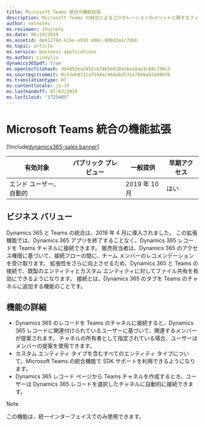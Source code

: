 ```yaml
---
title: Microsoft Teams 統合の機能拡張
description: Microsoft Teams の統合によるコラボレーションのメリットに関するフィードバックを顧客やパートナーから取得し、機能の導入をサポートするため、Dynamics 365 では統合エクスペリエンスが強化されています。
author: relnotes
ms.reviewer: shujoshi
ms.date: 06/19/2019
ms.assetid: de61278d-615e-e911-a96c-000d3a1c7bbb
ms.topic: article
ms.service: business-applications
ms.author: cindyliu
dynamics365pdf: true
ms.openlocfilehash: 4d4892ea2452c674b56818a16e18ae3c88c730c5
ms.sourcegitcommit: 0c53eb8711a7594ec968a8d531a78b6ab5b98bf6
ms.translationtype: HT
ms.contentlocale: ja-JP
ms.lasthandoff: 07/03/2019
ms.locfileid: "1725405"
---
```

# <a name="microsoft-teams-integration-enhancements"></a>Microsoft Teams 統合の機能拡張
[!include[dynamics365-sales banner](../includes/dynamics365-sales.md)]

| 有効対象    |  パブリック プレビュー | 一般提供 | 早期アクセス |
| ---------- | ---------- |---------- |---------- |
|エンド ユーザー、自動的|| 2019 年 10 月|はい |


## <a name="business-value"></a>ビジネス バリュー
<!-- bv start -->
Dynamics 365 と Teams の統合は、2019 年 4 月に導入されました。 この拡張機能では、Dynamics 365 アプリを終了することなく、Dynamics 365 レコードを Teams チャネルに接続できます。 販売担当者は、Dynamics 365 のアクセス権限に基づいて、接続フローの間に、チーム メンバーのレコメンデーションを受け取ります。 拡張性をさらに向上させるため、Dynamics 365 と Teams の接続で、既製のエンティティとカスタム エンティティに対してファイル共有を有効にできるようになります。 接続とは、Dynamics 365 のタブを Teams のチャネルに追加する機能のことです。
<!-- bv end -->



## <a name="feature-details"></a>機能の詳細
<!--feature detail start -->
- Dynamics 365 のレコードを Teams のチャネルに接続すると、Dynamics 365 レコードに関連付けられているユーザーに基づいて、関連するメンバーが提案されます。 チャネルの所有者として指定されている場合、ユーザーはメンバーの提案を使用できます。 
- カスタム エンティティ タイプを含むすべてのエンティティ タイプについて、Microsoft Teams の統合機能で SDK サポートを利用できるようになります。 
- Dynamics 365 レコード ページから Teams チャネルを作成するとき、ユーザーは Dynamics 365 レコードを選択したチャネルに自動的に接続できます。
<!--feature detail end -->


> [!NOTE]
> この機能は、統一インターフェイスでのみ使用できます。







